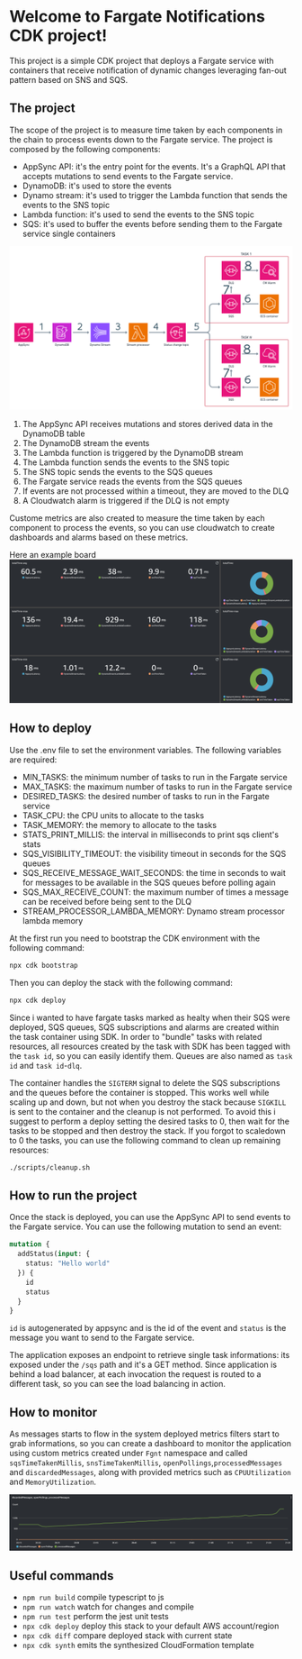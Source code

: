 # Welcome to Fargate Notifications CDK project!

This project is a simple CDK project that deploys a Fargate service with containers that receive notification of dynamic changes leveraging fan-out pattern based on SNS and SQS.

## The project
The scope of the project is to measure time taken by each components in the chain to process events down to the Fargate service. The project is composed by the following components:
- AppSync API: it's the entry point for the events. It's a GraphQL API that accepts mutations to send events to the Fargate service.
- DynamoDB: it's used to store the events
- Dynamo stream: it's used to trigger the Lambda function that sends the events to the SNS topic
- Lambda function: it's used to send the events to the SNS topic
- SQS: it's used to buffer the events before sending them to the Fargate service single containers

![Architecture](./docs/hld.png)

1. The AppSync API receives mutations and stores derived data in the DynamoDB table
2. The DynamoDB stream the events 
3. The Lambda function is triggered by the DynamoDB stream
4. The Lambda function sends the events to the SNS topic
5. The SNS topic sends the events to the SQS queues
6. The Fargate service reads the events from the SQS queues
7. If events are not processed within a timeout, they are moved to the DLQ
8. A Cloudwatch alarm is triggered if the DLQ is not empty

Custome metrics are also created to measure the time taken by each component to process the events, so you can use cloudwatch to create dashboards and alarms based on these metrics.

Here an example board
![Cloudwatch dashboard](./docs/cloudwatch-dashboard.png)


## How to deploy
Use the .env file to set the environment variables. The following variables are required:
- MIN_TASKS: the minimum number of tasks to run in the Fargate service
- MAX_TASKS: the maximum number of tasks to run in the Fargate service
- DESIRED_TASKS: the desired number of tasks to run in the Fargate service
- TASK_CPU: the CPU units to allocate to the tasks
- TASK_MEMORY: the memory to allocate to the tasks
- STATS_PRINT_MILLIS: the interval in milliseconds to print sqs client's stats
- SQS_VISIBILITY_TIMEOUT: the visibility timeout in seconds for the SQS queues
- SQS_RECEIVE_MESSAGE_WAIT_SECONDS: the time in seconds to wait for messages to be available in the SQS queues before polling again
- SQS_MAX_RECEIVE_COUNT: the maximum number of times a message can be received before being sent to the DLQ
- STREAM_PROCESSOR_LAMBDA_MEMORY: Dynamo stream processor lambda memory

At the first run you need to bootstrap the CDK environment with the following command:
```bash
npx cdk bootstrap
```

Then you can deploy the stack with the following command:
```bash
npx cdk deploy
```
Since i wanted to have fargate tasks marked as healty when their SQS were deployed, SQS queues, SQS subscriptions and alarms are created within the task container using SDK.
In order to "bundle" tasks with related resources, all resources created by the task with SDK has been tagged with the `task id`, so you can easily identify them. 
Queues are also named as `task id` and `task id`-`dlq`.

The container handles the `SIGTERM` signal to delete the SQS subscriptions and the queues before the container is stopped.
This works well while scaling up and down, but not when you destroy the stack because `SIGKILL` is sent to the container and the cleanup is not performed.
To avoid this i suggest to perform a deploy setting the desired tasks to 0, then wait for the tasks to be stopped and then destroy the stack.
If you forgot to scaledown to 0 the tasks, you can use the following command to clean up remaining resources:

```bash
./scripts/cleanup.sh
```

## How to run the project
Once the stack is deployed, you can use the AppSync API to send events to the Fargate service. You can use the following mutation to send an event:
```graphql
mutation {
  addStatus(input: {
    status: "Hello world"
  }) {
    id
    status
  }
}
```
`id` is autogenerated by appsync and is the id of the event and `status` is the message you want to send to the Fargate service.

The application exposes an endpoint to retrieve single task informations: its exposed under the `/sqs` path and it's a GET method.
Since application is behind a load balancer, at each invocation the request is routed to a different task, so you can see the load balancing in action.

## How to monitor
As messages starts to flow in the system deployed metrics filters start to grab informations, so you can create a dashboard to monitor the application using custom metrics created under `Fgnt` namespace and called `sqsTimeTakenMillis`, `snsTimeTakenMillis`, `openPollings`,`processedMessages` and `discardedMessages`, along with provided metrics such as `CPUUtilization` and `MemoryUtilization`.

![Stats](./docs/message_stats.png)

## Useful commands

* `npm run build`   compile typescript to js
* `npm run watch`   watch for changes and compile
* `npm run test`    perform the jest unit tests
* `npx cdk deploy`  deploy this stack to your default AWS account/region
* `npx cdk diff`    compare deployed stack with current state
* `npx cdk synth`   emits the synthesized CloudFormation template
